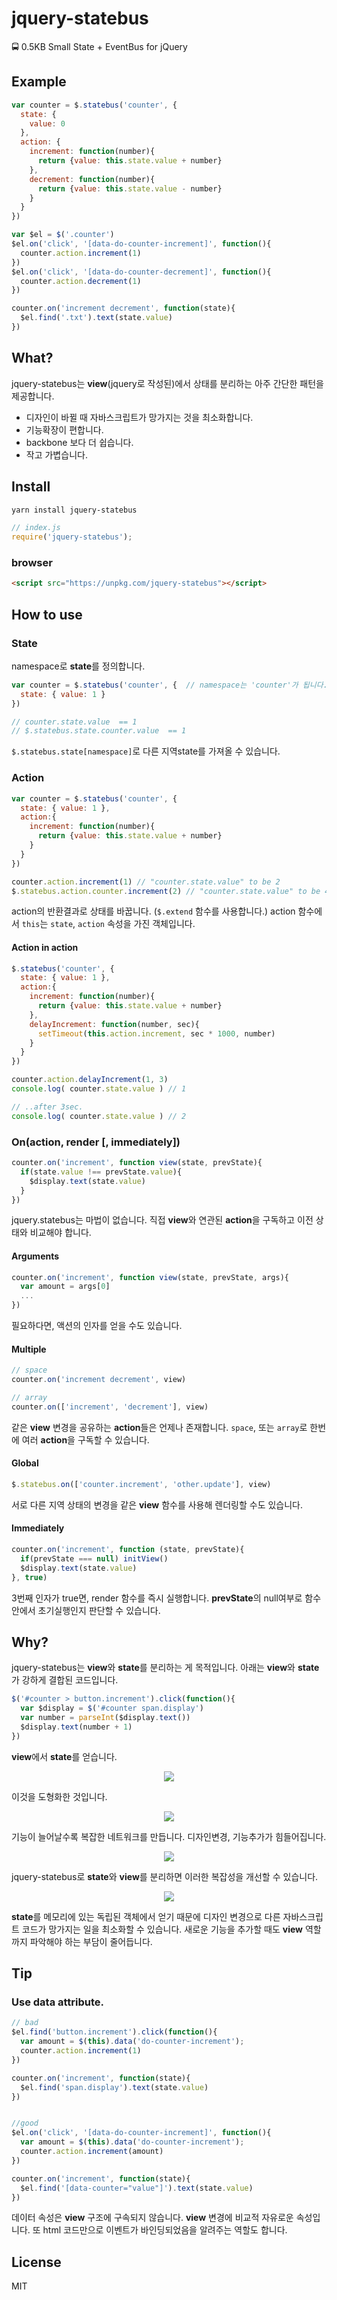 # jquery-statebus
🚍 0.5KB Small State + EventBus for jQuery

## Example
```js
var counter = $.statebus('counter', {
  state: {
    value: 0
  },
  action: {
    increment: function(number){
      return {value: this.state.value + number}
    },
    decrement: function(number){
      return {value: this.state.value - number}
    }
  }
})

var $el = $('.counter')
$el.on('click', '[data-do-counter-increment]', function(){
  counter.action.increment(1)
})
$el.on('click', '[data-do-counter-decrement]', function(){
  counter.action.decrement(1)
})

counter.on('increment decrement', function(state){
  $el.find('.txt').text(state.value)
})
```

## What?
jquery-statebus는 **view**(jquery로 작성된)에서 상태를 분리하는 아주 간단한 패턴을 제공합니다. 

- 디자인이 바뀔 때 자바스크립트가 망가지는 것을 최소화합니다.
- 기능확장이 편합니다.
- backbone 보다 더 쉽습니다.
- 작고 가볍습니다.

## Install
```sh
yarn install jquery-statebus
```
```js
// index.js
require('jquery-statebus');
```
### browser
```html
<script src="https://unpkg.com/jquery-statebus"></script>
```

## How to use
### State
namespace로 **state**를 정의합니다.
```js
var counter = $.statebus('counter', {  // namespace는 'counter'가 됩니다.
  state: { value: 1 }
})

// counter.state.value  == 1
// $.statebus.state.counter.value  == 1
```
`$.statebus.state[namespace]`로 다른 지역state를 가져올 수 있습니다.

### Action
```js
var counter = $.statebus('counter', { 
  state: { value: 1 },
  action:{
    increment: function(number){
      return {value: this.state.value + number} 
    }
  }
})

counter.action.increment(1) // "counter.state.value" to be 2
$.statebus.action.counter.increment(2) // "counter.state.value" to be 4
```
action의 반환결과로 상태를 바꿉니다. (`$.extend` 함수를 사용합니다.) action 함수에서 `this`는  `state`, `action` 속성을 가진 객체입니다.

#### Action in action
```js
$.statebus('counter', { 
  state: { value: 1 },
  action:{
    increment: function(number){
      return {value: this.state.value + number} 
    },
    delayIncrement: function(number, sec){
      setTimeout(this.action.increment, sec * 1000, number)
    }
  }
})

counter.action.delayIncrement(1, 3)
console.log( counter.state.value ) // 1

// ..after 3sec.
console.log( counter.state.value ) // 2
```

### On(action, render [, immediately])
```js
counter.on('increment', function view(state, prevState){
  if(state.value !== prevState.value){
    $display.text(state.value)
  }
})
```
jquery.statebus는 마법이 없습니다. 직접 **view**와 연관된 **action**을 구독하고 이전 상태와 비교해야 합니다.

#### Arguments
```js
counter.on('increment', function view(state, prevState, args){
  var amount = args[0]
  ...
})
```
필요하다면, 액션의 인자를 얻을 수도 있습니다.

#### Multiple
```js
// space
counter.on('increment decrement', view)

// array
counter.on(['increment', 'decrement'], view)
```
같은 **view** 변경을 공유하는 **action**들은 언제나 존재합니다. `space`, 또는 `array`로 한번에 여러 **action**을 구독할 수 있습니다.

#### Global
```js
$.statebus.on(['counter.increment', 'other.update'], view)
```
서로 다른 지역 상태의 변경을 같은 **view** 함수를 사용해 렌더링할 수도 있습니다.

#### Immediately
```js
counter.on('increment', function (state, prevState){
  if(prevState === null) initView()
  $display.text(state.value)
}, true)
```
3번째 인자가 true면, render 함수를 즉시 실행합니다. **prevState**의 null여부로 함수 안에서 초기실행인지 판단할 수 있습니다.

## Why?
jquery-statebus는 **view**와 **state**를 분리하는 게 목적입니다. 아래는 **view**와 **state**가 강하게 결합된 코드입니다.

```js
$('#counter > button.increment').click(function(){
  var $display = $('#counter span.display')
  var number = parseInt($display.text())
  $display.text(number + 1)
})
```
**view**에서 **state**를 얻습니다. 

<p align="center"><img src="./assets/1.png"></p>

이것을 도형화한 것입니다.

<p align="center"><img src="./assets/2.png"></p>

기능이 늘어날수록 복잡한 네트워크를 만듭니다. 디자인변경, 기능추가가 힘들어집니다.

<p align="center"><img src="./assets/3.png"></p>

jquery-statebus로 **state**와 **view**를 분리하면 이러한 복잡성을 개선할 수 있습니다.

<p align="center"><img src="./assets/4.png"></p>

**state**를 메모리에 있는 독립된 객체에서 얻기 때문에 디자인 변경으로 다른 자바스크립트 코드가 망가지는 일을 최소화할 수 있습니다. 새로운 기능을 추가할 때도 **view** 역할까지 파악해야 하는 부담이 줄어듭니다.

## Tip
### Use data attribute.
```js
// bad
$el.find('button.increment').click(function(){
  var amount = $(this).data('do-counter-increment');
  counter.action.increment(1)
})

counter.on('increment', function(state){
  $el.find('span.display').text(state.value)
})


//good
$el.on('click', '[data-do-counter-increment]', function(){
  var amount = $(this).data('do-counter-increment');
  counter.action.increment(amount)
})

counter.on('increment', function(state){
  $el.find('[data-counter="value"]').text(state.value)
})
```
데이터 속성은 **view** 구조에 구속되지 않습니다. 
**view** 변경에 비교적 자유로운 속성입니다.
또 html 코드만으로 이벤트가 바인딩되었음을 알려주는 역할도 합니다.

## License
MIT